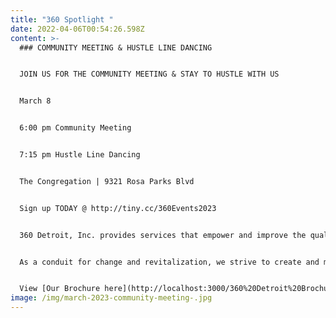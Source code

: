 ```yaml
---
title: "360 Spotlight "
date: 2022-04-06T00:54:26.598Z
content: >-
  ### COMMUNITY MEETING & HUSTLE LINE DANCING


  J﻿OIN US FOR THE COMMUNITY MEETING & STAY TO HUSTLE WITH US


  March 8


  6﻿:00 pm Community Meeting


  7﻿:15 pm Hustle Line Dancing


  T﻿he Congregation | 9321 Rosa Parks Blvd


  Sign up TODAY @ http://tiny.cc/360Events2023


  360 Detroit, Inc. provides services that empower and improve the quality of life for individuals and families. We are dedicated to assisting people in becoming self-sufficient, anchored, stabilized and well-rounded community members.


  As a conduit for change and revitalization, we strive to create and maintain viable, safe communities within Detroit.


  View [Our Brochure here](http://localhost:3000/360%20Detroit%20Brochure.pdf)!
image: /img/march-2023-community-meeting-.jpg
---
```


